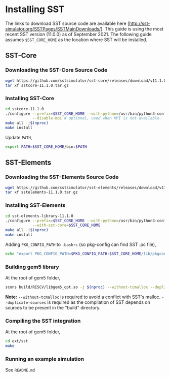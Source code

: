 # Installing SST

The links to download SST source code are available here
[http://sst-simulator.org/SSTPages/SSTMainDownloads/].
This guide is using the most recent SST version (11.0.0) as of September 2021.
The following guide assumes `$SST_CORE_HOME` as the location where SST will be
installed.

## SST-Core

### Downloading the SST-Core Source Code

```sh
wget https://github.com/sstsimulator/sst-core/releases/download/v11.1.0_Final/sstcore-11.1.0.tar.gz
tar xf sstcore-11.1.0.tar.gz
```

### Installing SST-Core

```sh
cd sstcore-11.1.0
./configure --prefix=$SST_CORE_HOME --with-python=/usr/bin/python3-config \
            --disable-mpi # optional, used when MPI is not available.
make all -j$(nproc)
make install
```

Update `PATH`,

```sh
export PATH=$SST_CORE_HOME/bin:$PATH
```

## SST-Elements

### Downloading the SST-Elements Source Code

```sh
wget https://github.com/sstsimulator/sst-elements/releases/download/v11.1.0_Final/sstelements-11.1.0.tar.gz
tar xf sstelements-11.1.0.tar.gz
```

### Installing SST-Elements

```sh
cd sst-elements-library-11.1.0
./configure --prefix=$SST_CORE_HOME --with-python=/usr/bin/python3-config \
            --with-sst-core=$SST_CORE_HOME
make all -j$(nproc)
make install
```

Adding `PKG_CONFIG_PATH` to `.bashrc` (so pkg-config can find SST .pc file),

```sh
echo "export PKG_CONFIG_PATH=$PKG_CONFIG_PATH:$SST_CORE_HOME/lib/pkgconfig/" >> ~/.bashrc
```

### Building gem5 library

At the root of gem5 folder,

```sh
scons build/RISCV/libgem5_opt.so -j $(nproc) --without-tcmalloc --duplicate-sources
```

**Note:** `--without-tcmalloc` is required to avoid a conflict with SST's malloc.
`--duplicate-sources` is required as the compilation of SST depends on sources to be present in the "build" directory.

### Compiling the SST integration

At the root of gem5 folder,

```sh
cd ext/sst
make
```

### Running an example simulation

See `README.md`
